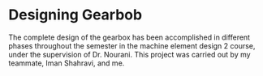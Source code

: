 # Designing Gearbob
The complete design of the gearbox has been accomplished in different phases throughout the semester in the machine element design 2 course, under the supervision of Dr. Nourani. This project was carried out by my teammate, Iman Shahravi, and me.
